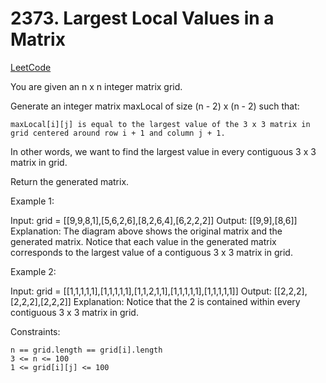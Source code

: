 # 2373. Largest Local Values in a Matrix

[LeetCode](https://leetcode.com/problems/largest-local-values-in-a-matrix/)

You are given an n x n integer matrix grid.

Generate an integer matrix maxLocal of size (n - 2) x (n - 2) such that:

    maxLocal[i][j] is equal to the largest value of the 3 x 3 matrix in grid centered around row i + 1 and column j + 1.

In other words, we want to find the largest value in every contiguous 3 x 3 matrix in grid.

Return the generated matrix.

 

Example 1:

Input: grid = [[9,9,8,1],[5,6,2,6],[8,2,6,4],[6,2,2,2]]
Output: [[9,9],[8,6]]
Explanation: The diagram above shows the original matrix and the generated matrix.
Notice that each value in the generated matrix corresponds to the largest value of a contiguous 3 x 3 matrix in grid.

Example 2:

Input: grid = [[1,1,1,1,1],[1,1,1,1,1],[1,1,2,1,1],[1,1,1,1,1],[1,1,1,1,1]]
Output: [[2,2,2],[2,2,2],[2,2,2]]
Explanation: Notice that the 2 is contained within every contiguous 3 x 3 matrix in grid.

 

Constraints:

    n == grid.length == grid[i].length
    3 <= n <= 100
    1 <= grid[i][j] <= 100

